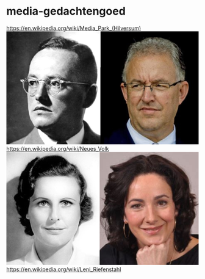 # media-gedachtengoed
https://en.wikipedia.org/wiki/Media_Park_(Hilversum)
![](https://github.com/nondejus/mediapark-gedachtengoed/blob/main/ArtBoard%20Image%20(53).jpg)
https://en.wikipedia.org/wiki/Neues_Volk
![](https://github.com/nondejus/mediapark-gedachtengoed/blob/main/ArtBoard%20Image%20(325).jpg)
https://en.wikipedia.org/wiki/Leni_Riefenstahl
